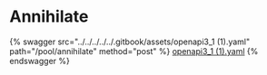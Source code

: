 # Annihilate

{% swagger src="../../../../../.gitbook/assets/openapi3_1 (1).yaml" path="/pool/annihilate" method="post" %}
[openapi3_1 (1).yaml](<../../../../../.gitbook/assets/openapi3_1 (1).yaml>)
{% endswagger %}
